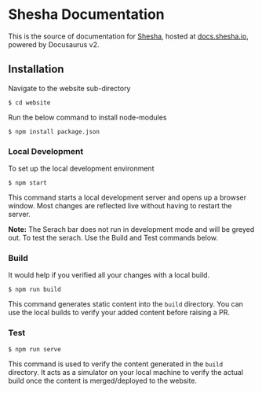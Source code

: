 # Shesha Documentation

This is the source of documentation for [Shesha](https://www.shesha.io/), hosted at [docs.shesha.io](https://docs.shesha.io/get-started/Introduction), powered by Docusaurus v2.

## Installation

Navigate to the website sub-directory

```
$ cd website
```

Run the below command to install node-modules

```
$ npm install package.json
```

### Local Development

To set up the local development environment

```
$ npm start
```

This command starts a local development server and opens up a browser window. Most changes are reflected live without having to restart the server.

**Note:** The Serach bar does not run in development mode and will be greyed out. To test the serach. Use the Build and Test commands below.

### Build

It would help if you verified all your changes with a local build.

```
$ npm run build
```

This command generates static content into the `build` directory. You can use the local builds to verify your added content before raising a PR.

### Test

```
$ npm run serve
```

This command is used to verify the content generated in the `build` directory. It acts as a simulator on your local machine to verify the actual build once the content is merged/deployed to the website.
